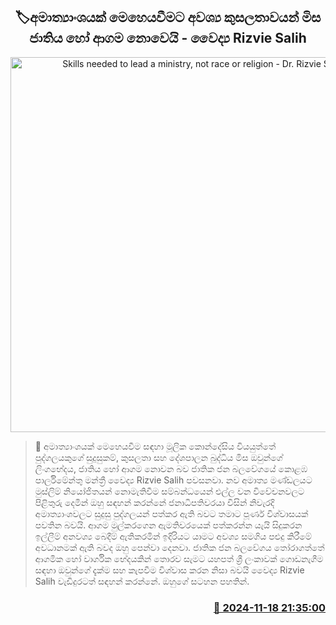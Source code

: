 <p align='center'><b><h2 align='center' title='Skills needed to lead a ministry, not race or religion - Dr. Rizvie Salih'>🏷අමාත්‍යාංශයක් මෙහෙයවීමට අවශ්‍ය කුසලතාවයන් මිස ජාතිය හෝ ආගම නොවෙයි - වෛද්‍ය Rizvie Salih</h2></b></p>
<p align='center'><img src='https://helakuru.sgp1.cdn.digitaloceanspaces.com/esana/images/lib/rizvie-salih.jpg' width='600' alt='Skills needed to lead a ministry, not race or religion - Dr. Rizvie Salih'></p>

>📝 අමාත්‍යාංශයක් මෙහෙයවීම සඳහා මූලික කොන්දේසිය වියයුත්තේ පුද්ගලයකුගේ සුදුසුකම්, කුසලතා සහ දේශපාලන බුද්ධිය මිස ඔවුන්ගේ ලිංගභේදය, ජාතිය හෝ ආගම නොවන බව ජාතික ජන බලවේගයේ කොළඹ පාර්ලිමේන්තු මන්ත්‍රී වෛද්‍ය Rizvie Salih පවසනවා.
නව අමාත්‍ය මණ්ඩලයට මුස්ලිම් නියෝජිතයන් නොමැතිවීම සම්බන්ධයෙන් එල්ල වන විවේචනවලට පිළිතුරු දෙමින් ඔහු සඳහන් කරන්නේ ජනාධිපතිවරයා විසින් නිවැරදි අමාත්‍යාංශවලට සුදුසු පුද්ගලයන් පත්කර ඇති බවට තමාට පූර්ණ විශ්වාසයක් පවතින බවයි.
ආගම මුල්කරගෙන ඇමතිවරයෙක් පත්කරන්න යැයි සිදුකරන ඉල්ලීම් අනවශ්‍ය බෙදීම් ඇතිකරමින් ඉදිරියට යාමට අවශ්‍ය සමගිය පළුදු කිරීමේ අවධානමක් ඇති බවද ඔහු පෙන්වා දෙනවා.
ජාතික ජන බලවේගය තෝරාගත්තේ ආගමික හෝ වාර්ගික භේදයකින් තොරව සැමට යහපත් ශ්‍රී ලංකාවක් ගොඩනැගීම සඳහා ඔවුන්ගේ දැක්ම සහ කැපවීම විශ්වාස කරන නිසා බවයි වෛද්‍ය Rizvie Salih වැඩිදුරටත් සඳහන් කරන්නේ.
ඔහුගේ සටහන පහතින්. 


<h3 align='right'><a href='https://www.helakuru.lk/esana/p/105201/'>📅 2024-11-18 21:35:00</a></h3>
